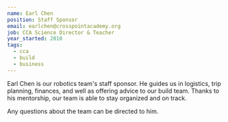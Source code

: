 ```yaml
---
name: Earl Chen
position: Staff Sponsor
email: earlchen@crosspointacademy.org
job: CCA Science Director & Teacher
year_started: 2010
tags:
  - cca
  - build
  - business
---
```


Earl Chen is our robotics team's staff sponsor. He guides us in logistics, trip planning, finances, and well as offering
advice to our build team. Thanks to his mentorship, our team is able to stay organized and on track.

Any questions about the team can be directed to him.